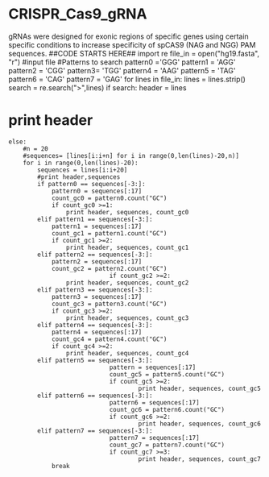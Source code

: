 # CRISPR_Cas9_gRNA
gRNAs were designed for exonic regions of specific genes using certain specific conditions to increase specificity of spCAS9 (NAG and NGG) PAM sequences.
##CODE STARTS HERE##
import re
file_in = open("hg19.fasta", "r") #input file
#Patterns to search
pattern0 ='GGG'
pattern1 = 'AGG'
pattern2 = 'CGG'
pattern3= 'TGG'
pattern4 = 'AAG'
pattern5 = 'TAG'
pattern6 = 'CAG'
pattern7 = 'GAG'
for lines in file_in:
	lines = lines.strip()
	search = re.search(">",lines)
	if search:
		header = lines
#		print header
	else:
		#n = 20
		#sequences= [lines[i:i+n] for i in range(0,len(lines)-20,n)]
		for i in range(0,len(lines)-20):
			sequences = lines[i:i+20]
			#print header,sequences
			if pattern0 == sequences[-3:]:
				pattern0 = sequences[:17]
				count_gc0 = pattern0.count("GC")
				if count_gc0 >=1:
					print header, sequences, count_gc0
			elif pattern1 == sequences[-3:]:
				pattern1 = sequences[:17]
				count_gc1 = pattern1.count("GC")
				if count_gc1 >=2:
					print header, sequences, count_gc1
			elif pattern2 == sequences[-3:]:
				pattern2 = sequences[:17]
				count_gc2 = pattern2.count("GC")
                                if count_gc2 >=2:
					print header, sequences, count_gc2
			elif pattern3 == sequences[-3:]:
				pattern3 = sequences[:17]
				count_gc3 = pattern3.count("GC")
				if count_gc3 >=2:
					print header, sequences, count_gc3
			elif pattern4 == sequences[-3:]:
				pattern4 = sequences[:17]
				count_gc4 = pattern4.count("GC")
				if count_gc4 >=2:
					print header, sequences, count_gc4
			elif pattern5 == sequences[-3:]:
                                pattern = sequences[:17]
                                count_gc5 = pattern5.count("GC")
                                if count_gc5 >=2:
                                        print header, sequences, count_gc5
			elif pattern6 == sequences[-3:]:
                                pattern6 = sequences[:17]
                                count_gc6 = pattern6.count("GC")
                                if count_gc6 >=2:
                                        print header, sequences, count_gc6
			elif pattern7 == sequences[-3:]:
                                pattern7 = sequences[:17]
                                count_gc7 = pattern7.count("GC")
                                if count_gc7 >=3:
                                        print header, sequences, count_gc7
				break
